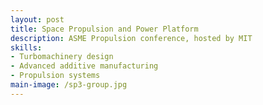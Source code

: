 ```yaml
---
layout: post
title: Space Propulsion and Power Platform
description: ASME Propulsion conference, hosted by MIT 
skills: 
- Turbomachinery design
- Advanced additive manufacturing
- Propulsion systems
main-image: /sp3-group.jpg 
---
```

